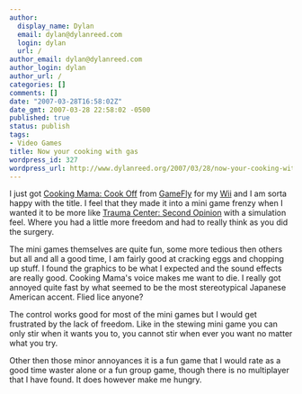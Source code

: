 ```yaml
---
author:
  display_name: Dylan
  email: dylan@dylanreed.com
  login: dylan
  url: /
author_email: dylan@dylanreed.com
author_login: dylan
author_url: /
categories: []
comments: []
date: "2007-03-28T16:58:02Z"
date_gmt: 2007-03-28 22:58:02 -0500
published: true
status: publish
tags:
- Video Games
title: Now your cooking with gas
wordpress_id: 327
wordpress_url: http://www.dylanreed.org/2007/03/28/now-your-cooking-with-gas/
---
```


I just got [Cooking Mama: Cook Off][1] from [GameFly][2] for my [Wii][3] and I am sorta happy with the title. I feel that they made it into a mini game frenzy when I wanted it to be more like [Trauma Center: Second Opinion][4] with a simulation feel. Where you had a little more freedom and had to really think as you did the surgery. 

   [1]: http://www.amazon.com/Majesco-Cooking-Mama-Cook-Off/dp/B000KUHR8S/ref=pd_bbs_sr_2/002-3393638-4322433?ie=UTF8&s=videogames&qid=1175122209&sr=1-2
   [2]: http://www.gamefly.com/member/
   [3]: http://www.amazon.com/Nintendo-RVLSWCUSZ-Wii/dp/B0009VXBAQ/ref=pd_bbs_sr_1/002-3393638-4322433?ie=UTF8&s=videogames&qid=1175122147&sr=8-1
   [4]: http://www.amazon.com/Wii-TC700011-Trauma-Center-Opinion/dp/B000GPW2QO/ref=pd_bbs_1/002-3393638-4322433?ie=UTF8&s=videogames&qid=1175122307&sr=1-1

The mini games themselves are quite fun, some more tedious then others but all and all a good time, I am fairly good at cracking eggs and chopping up stuff. I found the graphics to be what I expected and the sound effects are really good. Cooking Mama's voice makes me want to die. I really got annoyed quite fast by what seemed to be the most stereotypical Japanese American accent. Flied lice anyone?

The control works good for most of the mini games but I would get frustrated by the lack of freedom. Like in the stewing mini game you can only stir when it wants you to, you cannot stir when ever you want no matter what you try. 

Other then those minor annoyances it is a fun game that I would rate as a good time waster alone or a fun group game, though there is no multiplayer that I have found. It does however make me hungry.
